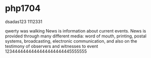 # php1704
dsadas123
1112331


qwerty was walking
News is information about current events. News is provided through many different media: word of mouth, printing, postal systems, broadcasting, electronic communication, and also on the testimony of observers and witnesses to event
1234444444444444444444445555555